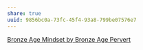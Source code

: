 ```yaml
---
share: true
uuid: 9856bc0a-73fc-45f4-93a8-799be07576e7
---
```

[Bronze Age Mindset by Bronze Age Pervert](https://www.goodreads.com/en/book/show/40388177-bronze-age-mindset)

